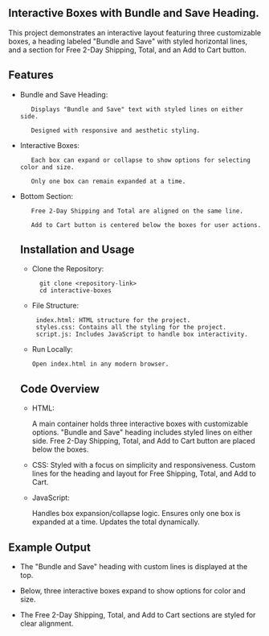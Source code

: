 ## Interactive Boxes with Bundle and Save Heading.

This project demonstrates an interactive layout featuring three customizable boxes, a heading labeled "Bundle and Save" with styled horizontal lines, and a section for Free 2-Day Shipping, Total, and an Add to Cart button.

## Features

- Bundle and Save Heading:

         Displays "Bundle and Save" text with styled lines on either side.

         Designed with responsive and aesthetic styling.
  
- Interactive Boxes:

         Each box can expand or collapse to show options for selecting color and size.

         Only one box can remain expanded at a time.

- Bottom Section:

         Free 2-Day Shipping and Total are aligned on the same line.

         Add to Cart button is centered below the boxes for user actions.

  ## Installation and Usage

  - Clone the Repository:
    
          git clone <repository-link>
          cd interactive-boxes
    
  - File Structure:
    
         index.html: HTML structure for the project.
         styles.css: Contains all the styling for the project.
         script.js: Includes JavaScript to handle box interactivity.
    
  - Run Locally:
    
        Open index.html in any modern browser.

  ## Code Overview
     - HTML:
       
       A main container holds three interactive boxes with customizable options.
       "Bundle and Save" heading includes styled lines on either side.
       Free 2-Day Shipping, Total, and Add to Cart button are placed below the boxes.
       
     - CSS: 
       Styled with a focus on simplicity and responsiveness.
       Custom lines for the heading and layout for Free Shipping, Total, and Add to Cart.
       
     - JavaScript:
       
       Handles box expansion/collapse logic.
       Ensures only one box is expanded at a time.
       Updates the total dynamically.
       
## Example Output

- The "Bundle and Save" heading with custom lines is displayed at the top.

- Below, three interactive boxes expand to show options for color and size.

- The Free 2-Day Shipping, Total, and Add to Cart sections are styled for clear alignment.
